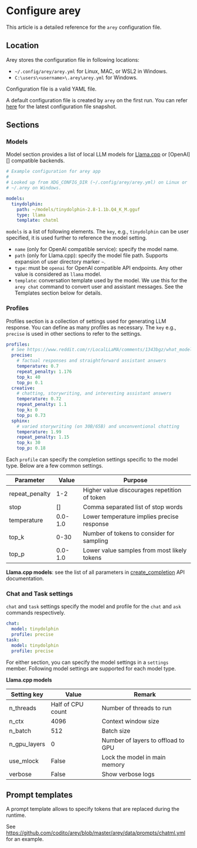 # Configure arey

This article is a detailed reference for the `arey` configuration file.

## Location

Arey stores the configuration file in following locations:

- `~/.config/arey/arey.yml` for Linux, MAC, or WSL2 in Windows.
- `C:\users\<username>\.arey\arey.yml` for Windows.

Configuration file is a valid YAML file.

A default configuration file is created by `arey` on the first run. You can
refer [here][config-file] for the latest configuration file snapshot.

[config-file]: https://github.com/codito/arey/blob/master/arey/data/config.yml

## Sections

### Models

Model section provides a list of local LLM models for [Llama.cpp][] or [OpenAI][]
compatible backends.

[Llama.cpp]: https://github.com/ggerganov/llama.cpp

```yaml
# Example configuration for arey app
#
# Looked up from XDG_CONFIG_DIR (~/.config/arey/arey.yml) on Linux or
# ~/.arey on Windows.

models:
  tinydolphin:
    path: ~/models/tinydolphin-2.8-1.1b.Q4_K_M.gguf
    type: llama
    template: chatml
```

`models` is a list of following elements. The `key`, e.g., `tinydolphin` can be
user specified, it is used further to reference the model setting.

- `name` (only for OpenAI compatible service): specify the model name.
- `path` (only for Llama.cpp): specify the model file path. Supports expansion
  of user directory marker `~`.
- `type`: must be `openai` for OpenAI compatible API endpoints. Any other value
  is considered as `llama` model.
- `template`: conversation template used by the model. We use this for the `arey
chat` command to convert user and assistant messages. See the Templates
  section below for details.

### Profiles

Profiles section is a collection of settings used for generating LLM response.
You can define as many profiles as necessary. The `key` e.g., `precise` is used
in other sections to refer to the settings.

```yaml
profiles:
  # See https://www.reddit.com/r/LocalLLaMA/comments/1343bgz/what_model_parameters_is_everyone_using/
  precise:
    # factual responses and straightforward assistant answers
    temperature: 0.7
    repeat_penalty: 1.176
    top_k: 40
    top_p: 0.1
  creative:
    # chatting, storywriting, and interesting assistant answers
    temperature: 0.72
    repeat_penalty: 1.1
    top_k: 0
    top_p: 0.73
  sphinx:
    # varied storywriting (on 30B/65B) and unconventional chatting
    temperature: 1.99
    repeat_penalty: 1.15
    top_k: 30
    top_p: 0.18
```

Each `profile` can specify the completion settings specific to the model type.
Below are a few common settings.

| Parameter      | Value   | Purpose                                      |
| -------------- | ------- | -------------------------------------------- |
| repeat_penalty | 1-2     | Higher value discourages repetition of token |
| stop           | []      | Comma separated list of stop words           |
| temperature    | 0.0-1.0 | Lower temperature implies precise response   |
| top_k          | 0-30    | Number of tokens to consider for sampling    |
| top_p          | 0.0-1.0 | Lower value samples from most likely tokens  |

**Llama.cpp models**: see the list of all parameters in [create_completion][] API documentation.

[create_completion]: https://llama-cpp-python.readthedocs.io/en/latest/api-reference/#llama_cpp.Llama.create_completion

### Chat and Task settings

`chat` and `task` settings specify the model and profile for the `chat` and
`ask` commands respectively.

```yaml
chat:
  model: tinydolphin
  profile: precise
task:
  model: tinydolphin
  profile: precise
```

For either section, you can specify the model settings in a `settings` member.
Following model settings are supported for each model type.

**Llama.cpp models**

| Setting key  | Value             | Remark                             |
| ------------ | ----------------- | ---------------------------------- |
| n_threads    | Half of CPU count | Number of threads to run           |
| n_ctx        | 4096              | Context window size                |
| n_batch      | 512               | Batch size                         |
| n_gpu_layers | 0                 | Number of layers to offload to GPU |
| use_mlock    | False             | Lock the model in main memory      |
| verbose      | False             | Show verbose logs                  |

## Prompt templates

A prompt template allows to specify tokens that are replaced during the runtime.

See <https://github.com/codito/arey/blob/master/arey/data/prompts/chatml.yml>
for an example.
